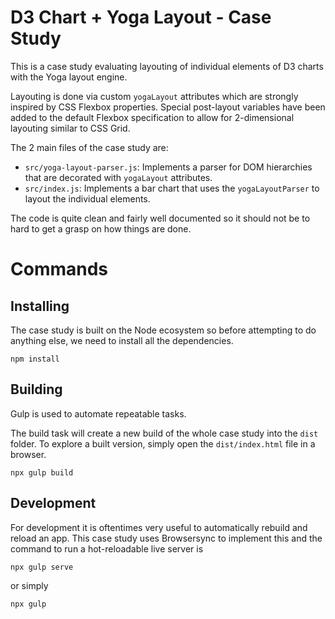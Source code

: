 # D3 Chart + Yoga Layout - Case Study

This is a case study evaluating layouting of individual elements of D3 charts with the Yoga layout engine.

Layouting is done via custom `yogaLayout` attributes which are strongly inspired by CSS Flexbox properties. Special post-layout variables have been added to the default Flexbox specification to allow for 2-dimensional layouting similar to CSS Grid. 

The 2 main files of the case study are:
- `src/yoga-layout-parser.js`: Implements a parser for DOM hierarchies that are decorated with `yogaLayout` attributes.
- `src/index.js`: Implements a bar chart that uses the `yogaLayoutParser` to layout the individual elements.

The code is quite clean and fairly well documented so it should not be to hard to get a grasp on how things are done.

# Commands

## Installing

The case study is built on the Node ecosystem so before attempting to do anything else, we need to install all the dependencies.

```
npm install
```

## Building

Gulp is used to automate repeatable tasks.

The build task will create a new build of the whole case study into the `dist` folder. To explore a built version, simply open the `dist/index.html` file in a browser.

```
npx gulp build
```

## Development

For development it is oftentimes very useful to automatically rebuild and reload an app. This case study uses Browsersync to implement this and the command to run a hot-reloadable live server is

```
npx gulp serve
```

or simply


```
npx gulp
```